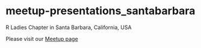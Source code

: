 # meetup-presentations_santabarbara
R Ladies Chapter in Santa Barbara, California, USA

Please visit our [Meetup page](https://www.meetup.com/rladies-santa-barbara/)
